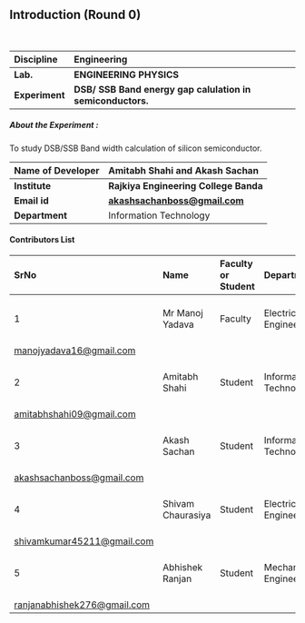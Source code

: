 ## Introduction (Round 0)

<br>

<b>Discipline | <b>Engineering
:--|:--|
<b> Lab. | <b>ENGINEERING PHYSICS
<b> Experiment|     <b> DSB/ SSB Band energy gap calulation in semiconductors.



<h5> About the Experiment : </h5>
To study DSB/SSB Band width calculation of silicon semiconductor.

<b>Name of Developer | <b> Amitabh Shahi and Akash Sachan
:--|:--|
<b> Institute | <b> Rajkiya Engineering College Banda
<b> Email id|     <b> akashsachanboss@gmail.com
<b> Department | Information Technology

#### Contributors List

SrNo | Name | Faculty or Student | Department| Institute | Email id
:--|:--|:--|:--|:--|:--|
1 |  Mr Manoj Yadava | Faculty |Electrical Engineering |  Rajkiya Engineering College, Banda
|manojyadava16@gmail.com 
2 | Amitabh Shahi| Student | Information Technology | Rajkiya Engineering College, Banda
|amitabhshahi09@gmail.com
3 | Akash Sachan | Student |  Information Technology | Rajkiya Engineering College, Banda
|akashsachanboss@gmail.com
4 | Shivam Chaurasiya  | Student |   Electrical Engineering | Rajkiya Engineering College, Banda
|shivamkumar45211@gmail.com
5 | Abhishek Ranjan  | Student |  Mechanical Engineering | Rajkiya Engineering College, Banda
|ranjanabhishek276@gmail.com


<br>
